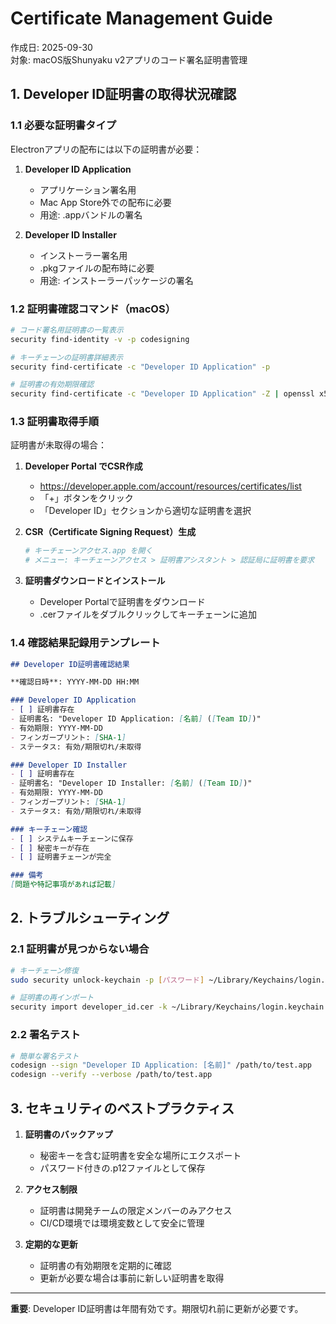 # Certificate Management Guide

作成日: 2025-09-30  
対象: macOS版Shunyaku v2アプリのコード署名証明書管理  

## 1. Developer ID証明書の取得状況確認

### 1.1 必要な証明書タイプ
Electronアプリの配布には以下の証明書が必要：

1. **Developer ID Application**
   - アプリケーション署名用
   - Mac App Store外での配布に必要
   - 用途: .appバンドルの署名

2. **Developer ID Installer**
   - インストーラー署名用
   - .pkgファイルの配布時に必要
   - 用途: インストーラーパッケージの署名

### 1.2 証明書確認コマンド（macOS）

```bash
# コード署名用証明書の一覧表示
security find-identity -v -p codesigning

# キーチェーンの証明書詳細表示
security find-certificate -c "Developer ID Application" -p

# 証明書の有効期限確認
security find-certificate -c "Developer ID Application" -Z | openssl x509 -inform DER -text -noout
```

### 1.3 証明書取得手順
証明書が未取得の場合：

1. **Developer Portal でCSR作成**
   - https://developer.apple.com/account/resources/certificates/list
   - 「+」ボタンをクリック
   - 「Developer ID」セクションから適切な証明書を選択

2. **CSR（Certificate Signing Request）生成**
   ```bash
   # キーチェーンアクセス.app を開く
   # メニュー: キーチェーンアクセス > 証明書アシスタント > 認証局に証明書を要求
   ```

3. **証明書ダウンロードとインストール**
   - Developer Portalで証明書をダウンロード
   - .cerファイルをダブルクリックしてキーチェーンに追加

### 1.4 確認結果記録用テンプレート

```markdown
## Developer ID証明書確認結果

**確認日時**: YYYY-MM-DD HH:MM

### Developer ID Application
- [ ] 証明書存在
- 証明書名: "Developer ID Application: [名前] ([Team ID])"
- 有効期限: YYYY-MM-DD
- フィンガープリント: [SHA-1]
- ステータス: 有効/期限切れ/未取得

### Developer ID Installer
- [ ] 証明書存在
- 証明書名: "Developer ID Installer: [名前] ([Team ID])"
- 有効期限: YYYY-MM-DD
- フィンガープリント: [SHA-1]
- ステータス: 有効/期限切れ/未取得

### キーチェーン確認
- [ ] システムキーチェーンに保存
- [ ] 秘密キーが存在
- [ ] 証明書チェーンが完全

### 備考
[問題や特記事項があれば記載]
```

## 2. トラブルシューティング

### 2.1 証明書が見つからない場合
```bash
# キーチェーン修復
sudo security unlock-keychain -p [パスワード] ~/Library/Keychains/login.keychain

# 証明書の再インポート
security import developer_id.cer -k ~/Library/Keychains/login.keychain
```

### 2.2 署名テスト
```bash
# 簡単な署名テスト
codesign --sign "Developer ID Application: [名前]" /path/to/test.app
codesign --verify --verbose /path/to/test.app
```

## 3. セキュリティのベストプラクティス

1. **証明書のバックアップ**
   - 秘密キーを含む証明書を安全な場所にエクスポート
   - パスワード付きの.p12ファイルとして保存

2. **アクセス制限**
   - 証明書は開発チームの限定メンバーのみアクセス
   - CI/CD環境では環境変数として安全に管理

3. **定期的な更新**
   - 証明書の有効期限を定期的に確認
   - 更新が必要な場合は事前に新しい証明書を取得

---

**重要**: Developer ID証明書は年間有効です。期限切れ前に更新が必要です。